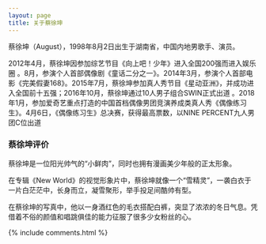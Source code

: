 ```yaml
---
layout: page
title: 关于蔡徐坤 
---
```

<p>
蔡徐坤（August），1998年8月2日出生于湖南省，中国内地男歌手、演员。

2012年4月，蔡徐坤因参加综艺节目《向上吧！少年》进入全国200强而进入娱乐圈 。8月，参演个人首部偶像剧《童话二分之一》。2014年3月，参演个人首部电影《完美假妻168》。2015年7月，蔡徐坤参加真人秀节目《星动亚洲》，并成功进入全国前十五强；2016年10月，蔡徐坤通过10人男子组合SWIN正式出道 。2018年1月，参加爱奇艺重点打造的中国首档偶像男团竞演养成类真人秀《偶像练习生》。4月6日，《偶像练习生》总决赛，获得最高票数，以NINE PERCENT九人男团C位出道  
<p>
<h3> 蔡徐坤评价 </h3>  

<p>

蔡徐坤是一位阳光帅气的“小鲜肉”，同时也拥有漫画美少年般的正太形象。

在专辑《New World》的视觉形象片中，蔡徐坤就像一个“雪精灵”，一袭白衣于一片白茫茫中，长身而立，凝雪聚形，举手投足间酷帅有型。

在蔡徐坤的写真中，他以一身酒红色的毛衣搭配白裤，突显了浓浓的冬日气息。凭借着不俗的颜值和唱跳俱佳的能力征服了很多少女粉丝的心。

<p>

{% include comments.html %}

